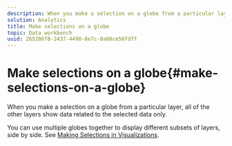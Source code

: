 ```yaml
---
description: When you make a selection on a globe from a particular layer, all of the other layers show data related to the selected data only.
solution: Analytics
title: Make selections on a globe
topic: Data workbench
uuid: 265206f8-2437-4490-8e7c-0a00ce56fd7f
---
```


# Make selections on a globe{#make-selections-on-a-globe}

When you make a selection on a globe from a particular layer, all of the other layers show data related to the selected data only.

 You can use multiple globes together to display different subsets of layers, side by side. See [Making Selections in Visualizations](../../../../home/c-get-started/c-vis/c-sel-vis/c-sel-vis.md#concept-012870ec22c7476e9afbf3b8b2515746). 
